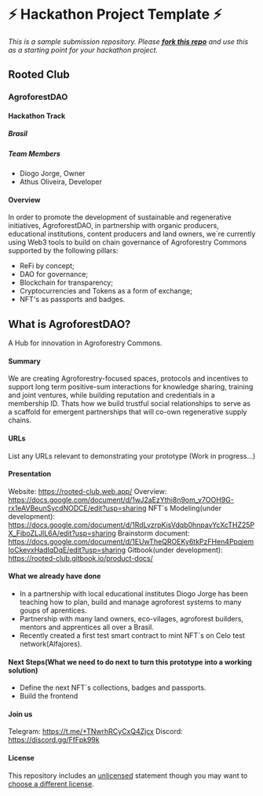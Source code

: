 
# ⚡ Hackathon Project Template ⚡
_This is a sample submission repository.
Please [__fork this repo__](https://help.github.com/articles/fork-a-repo/) and use this as a starting point for your hackathon project._

## Rooted Club
### AgroforestDAO
#### Hackathon Track

##### Brasil

##### Team Members
- Diogo Jorge, Owner
- Athus Oliveira, Developer


#### Overview
In order to promote the development of sustainable and regenerative initiatives, AgroforestDAO, in partnership with organic producers, educational institutions, content producers and land owners, we´re currently using Web3 tools to build on chain governance of Agroforestry Commons supported by the following pillars:
- ReFi by concept;
- DAO for governance;
- Blockchain for transparency;
- Cryptocurrencies and Tokens as a form of exchange;
- NFT's as passports and badges.

## What is AgroforestDAO?
A Hub for innovation in Agroforestry Commons.

#### Summary
We are creating Agroforestry-focused spaces, protocols and incentives to support long term positive-sum interactions for knowledge sharing, training and joint ventures, while building reputation and credentials in a membership ID. 
Thats how we build trustful social relationships to serve as a scaffold for emergent partnerships that will co-own regenerative supply chains.

#### URLs
List any URLs relevant to demonstrating your prototype
(Work in progress...)


#### Presentation
Website: https://rooted-club.web.app/
Overview: https://docs.google.com/document/d/1wJ2aEzYthi8n9om_v7OOH9G-rx1eAVBeunSycdNODCE/edit?usp=sharing
NFT´s Modeling(under development): https://docs.google.com/document/d/1RdLvzrpKisVdqb0hnpavYcXcTHZ25PX_FiboZLJlL6A/edit?usp=sharing
Brainstorm document: https://docs.google.com/document/d/1EUwTheQROEKy6tkPzFHen4PpqjemIoCkevxHadIqDqE/edit?usp=sharing
Gitbook(under development): https://rooted-club.gitbook.io/product-docs/

#### What we already have done
- In a partnership with local educational institutes Diogo Jorge has been teaching how to plan, build and manage agroforest systems to many goups of aprentices.
- Partnership with many land owners, eco-vilages, agroforest builders, mentors and apprentices all over a Brasil.
- Recently created a first test smart contract to mint NFT´s on Celo test network(Alfajores).


#### Next Steps(What we need to do next to turn this prototype into a working solution)
- Define the next NFT´s collections, badges and passports.
- Build the frontend

#### Join us
Telegram: https://t.me/+TNwrhRCyCxQ4Zjcx
Discord: https://discord.gg/FfFpk99k

#### License
This repository includes an [unlicensed](http://unlicense.org/) statement though you may want to [choose a different license](https://choosealicense.com/).
